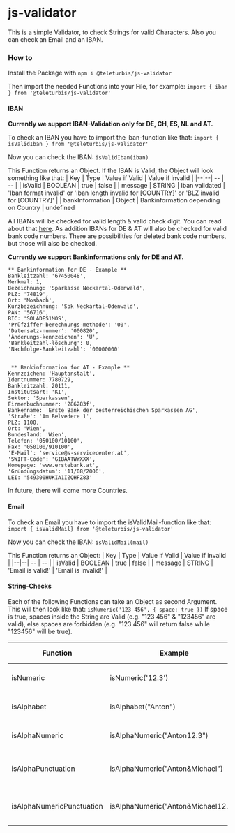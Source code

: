 # js-validator

This is a simple Validator, to check Strings for valid Characters. Also you can check an Email and an IBAN.

### How to

Install the Package with
`npm i @teleturbis/js-validator`

Then import the needed Functions into your File, for example:
`import { iban } from '@teleturbis/js-validator'`

#### IBAN

**Currently we support IBAN-Validation only for DE, CH, ES, NL and AT.**

To check an IBAN you have to import the iban-function like that:
`import { isValidIban } from '@teleturbis/js-validator'`

Now you can check the IBAN:
`isValidIban(iban)`

This Function returns an Object. If the IBAN is Valid, the Object will look something like that:
| Key | Type | Value if Valid | Value if invalid |
|--|--| -- | -- |
| isValid | BOOLEAN | true | false |
| message | STRING | Iban validated | 'Iban format invalid' or 'Iban length invalid for [COUNTRY]' or 'BLZ invalid for [COUNTRY]' |
| bankInformation | Object | Bankinformation depending on Country | undefined

All IBANs will be checked for valid length & valid check digit. You can read about that [here](https://www.smart-rechner.de/iban_pruefen/rechner.php).
As addition IBANs for DE & AT will also be checked for valid bank code numbers. There are possibilities for deleted bank code numbers, but those will also be checked.

**Currently we support Bankinformations only for DE and AT.**

    ** Bankinformation for DE - Example **
    Bankleitzahl: '67450048',
    Merkmal: 1,
    Bezeichnung: 'Sparkasse Neckartal-Odenwald',
    PLZ: '74819',
    Ort: 'Mosbach',
    Kurzbezeichnung: 'Spk Neckartal-Odenwald',
    PAN: '56716',
    BIC: 'SOLADES1MOS',
    'Prüfziffer-berechnungs-methode': '00',
    'Datensatz-nummer': '000820',
    'Änderungs-kennzeichen': 'U',
    'Bankleitzahl-löschung': 0,
    'Nachfolge-Bankleitzahl': '00000000'


     ** Bankinformation for AT - Example **
    Kennzeichen: 'Hauptanstalt',
    Identnummer: 7780729,
    Bankleitzahl: 20111,
    Institutsart: 'KI',
    Sektor: 'Sparkassen',
    Firmenbuchnummer: '286283f',
    Bankenname: 'Erste Bank der oesterreichischen Sparkassen AG',
    'Straße': 'Am Belvedere 1',
    PLZ: 1100,
    Ort: 'Wien',
    Bundesland: 'Wien',
    Telefon: '050100/10100',
    Fax: '050100/910100',
    'E-Mail': 'service@s-servicecenter.at',
    'SWIFT-Code': 'GIBAATWWXXX',
    Homepage: 'www.erstebank.at',
    'Gründungsdatum': '11/08/2006',
    LEI: '549300HUKIA1IZQHFZ83'

In future, there will come more Countries.

#### Email

To check an Email you have to import the isValidMail-function like that:
`import { isValidMail} from '@teleturbis/js-validator'`

Now you can check the IBAN:
`isValidMail(mail)`

This Function returns an Object:
| Key | Type | Value if Valid | Value if invalid |
|--|--| -- | -- |
| isValid | BOOLEAN | true | false |
| message | STRING | 'Email is valid!' | 'Email is invalid!' |

#### String-Checks

Each of the following Functions can take an Object as second Argument. This will then look like that: `isNumeric('123 456', { space: true })`
If space is true, spaces inside the String are Valid (e.g. "123 456" & "123456" are valid), else spaces are forbidden (e.g. "123 456" will return false while "123456" will be true).

| Function                  | Example                             | Options            | Return  | Allowed Chars                       |
| ------------------------- | ----------------------------------- | ------------------ | ------- | ----------------------------------- |
| isNumeric                 | isNumeric('12.3')                   | { space: BOOLEAN } | BOOLEAN | 0-9                                 |
| isAlphabet                | isAlphabet("Anton")                 | { space: BOOLEAN } | BOOLEAN | A-Z & a-z                           |
| isAlphaNumeric            | isAlphaNumeric("Anton12.3")         | { space: BOOLEAN } | BOOLEAN | A-Z & a-z & 0-9                     |
| isAlphaPunctuation        | isAlphaNumeric("Anton&Michael")     | { space: BOOLEAN } | BOOLEAN | A-Z & a-z & .,;:&%$§"!?()'`´-       |
| isAlphaNumericPunctuation | isAlphaNumeric("Anton&Michael12.3") | { space: BOOLEAN } | BOOLEAN | A-Z & a-z & 0-9 & .,;:&%$§"!?()'`´- |
